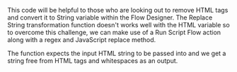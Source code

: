 This code will be helpful to those who are looking out to remove HTML tags and convert it to String variable within the Flow Designer. The Replace String transformation function doesn't works well with the HTML variable so to overcome this challenge, we can make use of a Run Script Flow action along with a regex and JavaScript replace method.

The function expects the input HTML string to be passed into and we get a string free from HTML tags and whitespaces as an output.

